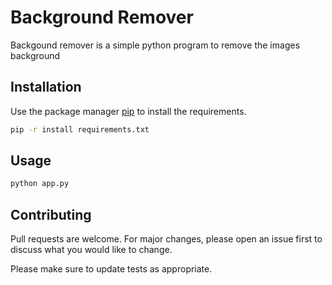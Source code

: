 # Background Remover

Backgound remover is a simple python program to remove the images background

## Installation

Use the package manager [pip](https://pip.pypa.io/en/stable/) to install the requirements.

```bash
pip -r install requirements.txt
```

## Usage

```bash
python app.py
```

## Contributing

Pull requests are welcome. For major changes, please open an issue first
to discuss what you would like to change.

Please make sure to update tests as appropriate.
